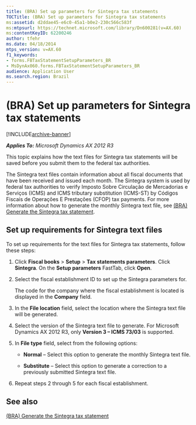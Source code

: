 ```yaml
---
title: (BRA) Set up parameters for Sintegra tax statements
TOCTitle: (BRA) Set up parameters for Sintegra tax statements
ms:assetid: d2ddae45-e6c0-45a1-b0e2-230c566c583f
ms:mtpsurl: https://technet.microsoft.com/library/Dn600281(v=AX.60)
ms:contentKeyID: 62200246
author: tfehr
ms.date: 04/18/2014
mtps_version: v=AX.60
f1_keywords:
- forms.FBTaxStatementSetupParameters_BR
- MsDynAx060.forms.FBTaxStatementSetupParameters_BR
audience: Application User
ms.search.region: Brazil
---
```


# (BRA) Set up parameters for Sintegra tax statements 


[!INCLUDE[archive-banner](includes/archive-banner.md)]


_**Applies To:** Microsoft Dynamics AX 2012 R3_

This topic explains how the text files for Sintegra tax statements will be saved before you submit them to the federal tax authorities.

The Sintegra text files contain information about all fiscal documents that have been received and issued each month. The Sintegra system is used by federal tax authorities to verify Imposto Sobre Circulação de Mercadorias e Serviços (ICMS) and ICMS tributary substitution (ICMS-ST) by Códigos Fiscais de Operações E Prestações (CFOP) tax payments. For more information about how to generate the monthly Sintegra text file, see [(BRA) Generate the Sintegra tax statement](bra-generate-the-sintegra-tax-statement.md).

## Set up requirements for Sintegra text files

To set up requirements for the text files for Sintegra tax statements, follow these steps:

1.  Click **Fiscal books** \> **Setup** \> **Tax statements parameters**. Click **Sintegra**. On the **Setup parameters** FastTab, click **Open**.

2.  Select the fiscal establishment ID to set up the Sintegra parameters for.
    
    The code for the company where the fiscal establishment is located is displayed in the **Company** field.

3.  In the **File location** field, select the location where the Sintegra text file will be generated.

4.  Select the version of the Sintegra text file to generate. For Microsoft Dynamics AX 2012 R3, only **Version 3 – ICMS 73/03** is supported.

5.  In **File type** field, select from the following options:
    
      - **Normal** – Select this option to generate the monthly Sintegra text file.
    
      - **Substitute** – Select this option to generate a correction to a previously submitted Sintegra text file.

6.  Repeat steps 2 through 5 for each fiscal establishment.

## See also

[(BRA) Generate the Sintegra tax statement](bra-generate-the-sintegra-tax-statement.md)

  


